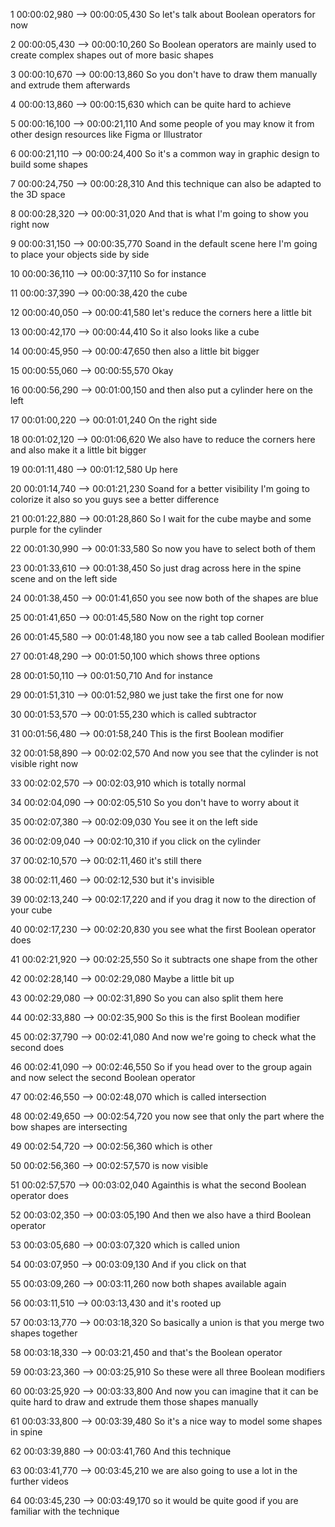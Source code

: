 1
00:00:02,980 --> 00:00:05,430
So let's talk about Boolean operators for now

2
00:00:05,430 --> 00:00:10,260
So Boolean operators are mainly used to create complex shapes out of more basic shapes

3
00:00:10,670 --> 00:00:13,860
So you don't have to draw them manually and extrude them afterwards

4
00:00:13,860 --> 00:00:15,630
which can be quite hard to achieve

5
00:00:16,100 --> 00:00:21,110
And some people of you may know it from other design resources like Figma or Illustrator

6
00:00:21,110 --> 00:00:24,400
So it's a common way in graphic design to build some shapes

7
00:00:24,750 --> 00:00:28,310
And this technique can also be adapted to the 3D space

8
00:00:28,320 --> 00:00:31,020
And that is what I'm going to show you right now

9
00:00:31,150 --> 00:00:35,770
Soand in the default scene here I'm going to place your objects side by side

10
00:00:36,110 --> 00:00:37,110
So for instance

11
00:00:37,390 --> 00:00:38,420
the cube

12
00:00:40,050 --> 00:00:41,580
let's reduce the corners here a little bit

13
00:00:42,170 --> 00:00:44,410
So it also looks like a cube

14
00:00:45,950 --> 00:00:47,650
then also a little bit bigger

15
00:00:55,060 --> 00:00:55,570
Okay

16
00:00:56,290 --> 00:01:00,150
and then also put a cylinder here on the left

17
00:01:00,220 --> 00:01:01,240
On the right side

18
00:01:02,120 --> 00:01:06,620
We also have to reduce the corners here and also make it a little bit bigger

19
00:01:11,480 --> 00:01:12,580
Up here

20
00:01:14,740 --> 00:01:21,230
Soand for a better visibility I'm going to colorize it also so you guys see a better difference

21
00:01:22,880 --> 00:01:28,860
So I wait for the cube maybe and some purpl​‌​‌​​‌‌​​‌‌​​‌‌‌‌​‌​​‌‌​‌‌‌​​‌‌​​‌‌​​‌‌‌​​‌‌‌​‌​​‌‌​​‌‌‌​​‌‌‌​‌‌‌‌‌​​‌‌​‌​‌‌‌​‌​​‌‌‌‌​‌​‌‌​​​‌‌‌‌‌‌​​‌‌​‌​‌‌‌​‌​‌​‌​​‌‌‌​‌‌​​‌‌​​​‌​​‌‌​​‌‌‌‌​‌​‌‌​​​‌‌‌​​‌‌‌​‌​​​‌​​‌‌‌​​‌‌‌​‌​‌​‌​​‌‌​‌​‌​​‌‌‌​​‌‌‌​‌‌‌‌​​​‌‌‌​‌‌​​‌‌‌​‌‌‌‌​‌​​‌‌​​‌‌​​‌‌​​‌‌​‌‌​​​‌‌​​‌‌​​‌‌​​‌‌‌‌​‌‌‌​‌​​‌‌​‌​‌‌‌​‌​‌‌‌‌‌​‌‌​​‌​​‌‌‌‌​‌‌‌​‌‌‌​‌​​‌‌‌‌​‌‌‌​‌‌​‌‌‌‌​‌‌‌‌‌​​‌‌‌‌​‌​​‌‌‌​​‌‌‌​‌​‌‌‌​​‌‌‌‌‌​​​‌‌‌‌‌​​​‌‌‌‌‌​​​‌‌​​‌‌​​‌‌​​​‌​​‌‌​​‌‌​​‌‌​​‌‌‌‌​‌​‌‌‌​​‌‌‌‌‌​​​‌‌​‌‌‌‌‌​‌‌‌​‌​​‌‌‌‌​‌‌‌​‌‌​‌‌​​‌‌​‌​‌‌‌​‌​‌‌‌‌‌​‌​‌​‌​​‌‌‌‌​‌​​‌‌‌‌​‌​​‌‌​​‌‌‌‌​‌​‌​‌‌‌​‌‌‌​‌‌‌​‌​‌‌​​​‌‌‌​‌‌‌‌​‌‌‌‌‌​​‌‌​‌​‌‌‌​‌‌​‌‌‌‌​‌​‌‌‌‌‌​‌​‌​‌​​‌‌​‌​‌​​‌‌​‌​‌‌‌​‌‌​​‌‌‌​‌‌‌​‌‌‌​‌‌‌​‌​​‌‌‌‌​‌​​‌‌‌​​‌‌‌​‌​​‌‌​​‌‌‌​​‌​​‌‌‌‌​‌​​‌‌​‌‌​​​‌‌‌​​‌‌‌​‌​‌‌‌‌‌​‌​‌​‌‌‌​‌‌‌​‌‌‌​‌​​​‌​​‌‌‌‌‌‌​​‌‌‌‌​‌‌‌​‌‌‌​‌‌‌​‌‌​‌‌​​‌‌​​‌‌​​‌‌‌‌‌‌​​‌‌​​‌‌‌‌​‌‌‌​‌‌‌​‌​‌​‌‌‌​‌‌​‌‌‌‌​‌​​‌‌‌‌​‌‌‌​‌​​‌‌‌​​‌​​‌‌‌​‌‌​​‌‌‌‌​‌​​‌‌​‌‌‌​​‌‌​‌‌‌‌‌​‌‌‌‌​​​‌‌‌​‌‌‌‌​‌‌‌​‌‌‌​‌‌‌​‌‌‌​‌‌​​‌​​‌‌​‌​‌‌‌​‌​‌‌‌​​‌‌​‌‌​​​‌‌‌‌​‌‌‌​‌​‌‌‌​​‌‌‌‌‌​​​‌‌​‌​‌​​‌‌‌‌​‌​​‌‌‌​‌‌‌‌​‌‌​‌‌‌‌​‌‌​​‌‌‌​‌​‌‌‌‌‌​‌‌​‌‌‌‌​‌‌​‌‌‌‌​‌‌‌‌‌​​‌‌‌‌‌‌​​‌‌​‌‌‌​​‌‌‌​‌‌‌‌​‌‌​‌‌‌‌​‌‌​​‌​​‌‌​​‌‌​​‌‌‌​​‌​​‌‌‌​​‌​​‌‌​‌​‌‌‌​‌‌‌‌‌‌‌‌‌‌‌‌‌‌‌‌‌‌‌‌‌‌‌‌‌‌‌‌‌‌‌‌‌‌‌‌‌‌‌‌‌‌‌‌‌‌‌‌‌‌‌‌‌‌‌‌‌‌‌‌‌‌‌‌‌‌‌‌‌‌‌‌‌‌‌‌‌‌‌‌‌‌‌‌‌‌‌‌‌‌‌‌‌‌‌‌‌‌‌‌‌‌‌‌‌‌‌‌‌‌‌‌‌‌‌‌‌‌‌‌‌‌‌‌‌‌‌‌‌‌‌‌‌‌‌‌‌‌‌‌‌‌‌‌‌‌‌‌‌‌‌‌‌‌‌‌‌‌‌‌‌‌‌‌‌‌‌‌‌‌‌‌‌‌‌‌‌‌‌‌‌‌‌‌‌‌‌‌‌‌‌‌‌‌‌‌‌‌‌‌‌‌‌‌‌‌‌‌‌‌‌‌‌‌‌‌‌‌‌‌‌‌‌‌‌‌‌‌‌‌‌‌‌‌‌‌‌‌‌‌‌‌‌‌‌‌‌‌‌‌‌‌‌‌‌‌‌‌‌‌‌‌‌‌‌‌‌‌‌‌‌‌‌‌‌‌‌‌‌‌‌‌‌‌‌‌‌‌‌‌‌‌‌‌‌‌‌‌‌‌‌‌‌‌‌‌‌‌‌‌‌‌‌‌‌‌‌‌‌‌‌‌‌‌‌‌‌‌‌‌‌‌‌‌‌‌‌‌‌‌‌‌‌‌‌‌‌‌‌‌‌‌‌‌‌‌‌‌‌‌‌‌‌‌‌‌‌‌‌‌‌‌‌‌‌‌‌‌‌‌‌‌‌‌‌‌‌‌‌‌‌‌‌‌‌‌‌‌‌‌‌‌‌‌‌‌‌‌‌‌‌‌‌‌‌‌‌‌‌‌‌‌‌‌‌‌‌‌‌‌‌‌‌‌‌‌‌‌‌‌‌‌‌‌‌‌‌‌‌‌‌‌‌‌‌‌‌‌‌‌‌‌‌‌‌‌‌‌‌‌‌‌‌‌‌‌‌‌‌‌‌‌‌‌‌‌‌‌‌‌‌‌‌‌‌‌‌‌‌‌‌‌‌‌‌‌‌‌‌‌‌‌‌‌‌‌‌‌‌‌‌‌‌‌‌‌‌‌‌‌‌‌‌‌‌‌‌‌‌‌‌‌‌‌‌‌‌‌‌‌‌‌‌‌‌‌‌‌‌‌‌‌‌‌‌‌‌‌‌‌‌‌‌‌‌‌‌‌‌‌‌‌‌‌‌‌‌‌‌‌‌‌‌‌‌‌‌‌‌‌‌‌‌‌‌‌‌‌‌‌‌‌‌‌‌‌‌‌‌‌‌‌‌‌‌‌‌‌‌‌‌‌‌‌‌‌‌‌‌‌‌‌‌‌‌‌‌‌‌‌‌‌‌‌‌‌‌‌‌‌‌‌‌‌‌‌‌‌‌‌‌‌‌‌‌‌‌‌‌‌‌‌‌‌‌‌‌‌‌‌‌‌‌‌‌‌‌‌‌‌‌‌‌‌‌‌‌‌‌‌‌‌‌‌‌‌‌‌‌‌‌‌‌‌‌‌‌‌‌‌‌‌‌‌‌‌‌‌‌‌‌‌‌‌‌‌‌‌‌‌‌‌‌‌‌‌‌‌‌‌‌‌‌‌‌‌‌‌‌‌‌‌‌‌‌‌‌‌‌‌‌‌‌‌‌‌‌‌‌‌‌‌‌‌‌‌‌‌‌‌‌‌‌‌‌‌‌‌‌‌‌‌‌‌‌‌‌‌‌‌‌‌‌‌‌‌‌‌‌‌‌‌‌‌‌‌‌‌‌‌‌‌‌‌‌‌‌‌‌‌‌‌‌‌‌‌‌‌‌‌‌‌‌‌‌‌‌‌‌‌‌‌‌‌‌‌‌‌‌‌‌‌‌‌‌‌‌‌‌‌‌‌‌‌‌‌‌‌‌‌‌‌‌‌‌‌‌‌‌‌‌‌‌‌‌‌‌‌‌‌‌‌‌‌‌‌‌‌‌‌‌‌‌‌‌‌‌‌‌‌‌‌‌‌‌‌‌‌‌‌‌‌‌‌‌‌‌‌‌‌‌‌‌‌‌‌‌‌‌e for the cylinder

22
00:01:30,990 --> 00:01:33,580
So now you have to select both of them

23
00:01:33,610 --> 00:01:38,450
So just drag across here in the spine scene and on the left side

24
00:01:38,450 --> 00:01:41,650
you see now both of the shapes are blue

25
00:01:41,650 --> 00:01:45,580
Now on the right top corner

26
00:01:45,580 --> 00:01:48,180
you now see a tab called Boolean modifier

27
00:01:48,290 --> 00:01:50,100
which shows three options

28
00:01:50,110 --> 00:01:50,710
And for instance

29
00:01:51,310 --> 00:01:52,980
we just take the first one for now

30
00:01:53,570 --> 00:01:55,230
which is called subtractor

31
00:01:56,480 --> 00:01:58,240
This is the first Boolean modifier

32
00:01:58,890 --> 00:02:02,570
And now you see that the cylinder is not visible right now

33
00:02:02,570 --> 00:02:03,910
which is totally normal

34
00:02:04,090 --> 00:02:05,510
So you don't have to worry about it

35
00:02:07,380 --> 00:02:09,030
You see it on the left side

36
00:02:09,040 --> 00:02:10,310
if you click on the cylinder

37
00:02:10,570 --> 00:02:11,460
it's still there

38
00:02:11,460 --> 00:02:12,530
but it's invisible

39
00:02:13,240 --> 00:02:17,220
and if you drag it now to the direction of your cube

40
00:02:17,230 --> 00:02:20,830
you see what the first Boolean operator does

41
00:02:21,920 --> 00:02:25,550
So it subtracts one shape from the other

42
00:02:28,140 --> 00:02:29,080
Maybe a little bit up

43
00:02:29,080 --> 00:02:31,890
So you can also split them here

44
00:02:33,880 --> 00:02:35,900
So this is the first Boolean modifier

45
00:02:37,790 --> 00:02:41,080
And now we're going to check what the second does

46
00:02:41,090 --> 00:02:46,550
So if you head over to the group again and now select the second Boolean operator

47
00:02:46,550 --> 00:02:48,070
which is called intersection

48
00:02:49,650 --> 00:02:54,720
you now see that only the part where the bow shapes are intersecting

49
00:02:54,720 --> 00:02:56,360
which is other

50
00:02:56,360 --> 00:02:57,570
is now visible

51
00:02:57,570 --> 00:03:02,040
Againthis is what the second Boolean operator does

52
00:03:02,350 --> 00:03:05,190
And then we also have a third Boolean operator

53
00:03:05,680 --> 00:03:07,320
which is called union

54
00:03:07,950 --> 00:03:09,130
And if you click on that

55
00:03:09,260 --> 00:03:11,260
now both shapes available again

56
00:03:11,510 --> 00:03:13,430
and it's rooted up

57
00:03:13,770 --> 00:03:18,320
So basically a union is that you merge two shapes together

58
00:03:18,330 --> 00:03:21,450
and that's the Boolean operator

59
00:03:23,360 --> 00:03:25,910
So these were all three Boolean modifiers

60
00:03:25,920 --> 00:03:33,800
And now you can imagine that it can be quite hard to draw and extrude them those shapes manually

61
00:03:33,800 --> 00:03:39,480
So it's a nice way to model some shapes in spine

62
00:03:39,880 --> 00:03:41,760
And this technique

63
00:03:41,770 --> 00:03:45,210
we are also going to use a lot in the further videos

64
00:03:45,230 --> 00:03:49,170
so it would be quite good if you are familiar with the technique
